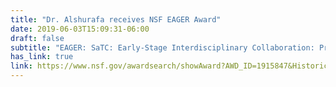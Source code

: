 ```yaml
---
title: "Dr. Alshurafa receives NSF EAGER Award"
date: 2019-06-03T15:09:31-06:00
draft: false
subtitle: "EAGER: SaTC: Early-Stage Interdisciplinary Collaboration: Privacy Enhancing Framework to Advance Behavior Models"
has_link: true
link: https://www.nsf.gov/awardsearch/showAward?AWD_ID=1915847&HistoricalAwards=false
---
```






